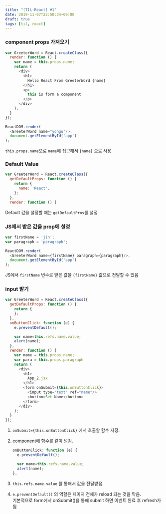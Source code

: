 ```yaml
---
title: "[TIL-React] #1"
date: 2019-11-07T22:50:34+09:00
draft: true
tags: [til, react]
---
```

### component props 가져오기

```js
var GreeterWord = React.createClass({
  render: function () {
    var name = this.props.name;
    return (
      <div>
        <h1>
          Hello React From GreeterWord {name}
        </h1>
        <p>
          this is form a component
        </p>
      </div>
    );
  }
});

ReactDOM.render(
  <GreeterWord name="yongu"/>,
  document.getElementById('app')
);
```

`this.props.name`으로 `name`에 접근해서 `{name}` 으로 사용

### Default Value

```js
var GreeterWord = React.createClass({
  getDefaultProps: function () {
    return {
      name: 'React',
    };
  },
  render: function () {

```

Default 값을 설정할 때는 `getDefaultPros`를 설정

### JS에서 받은 값을 prop에 설정

```js
var firstName = 'jin';
var paragraph = 'paragraph';

ReactDOM.render(
  <GreeterWord name={firstName} paragraph={paragraph}/>,
  document.getElementById('app')
);
```

JS에서 `firstName` 변수로 받은 값을 `{firstName}` 값으로 전달할 수 있음

### input 받기

```js
var GreeterWord = React.createClass({
  getDefaultProps: function () {
    return {
    };
  },
  onButtonClick: function (e) {
    e.preventDefault();

    var name=this.refs.name.value;
    alert(name);
  },
  render: function () {
    var name = this.props.name;
    var para = this.props.paragraph
    return (
      <div>
        <h1>
          App_2.jsx
        </h1>
        <form onSubmit={this.onButtonClick}>
          <input type="text" ref="name"/>
          <button>Set Name</button>
        </form>
      </div>
    );
  }
});
```

1. `onSubmit={this.onButtonClick}` 에서 호출할 함수 지정.
1. component에 함수를 같이 넘김.

    ```js
    onButtonClick: function (e) {
      e.preventDefault();

      var name=this.refs.name.value;
      alert(name);
    },
    ```

1. `this.refs.name.value` 를 통해서 값을 전달받음.
1. `e.preventDefault()` 의 역할은 페이지 전체가 reload 되는 것을 막음.  
   기본적으로 form에서 onSubmit()을 통해 submit 하면 이벤트 완료 후 refresh가 됨